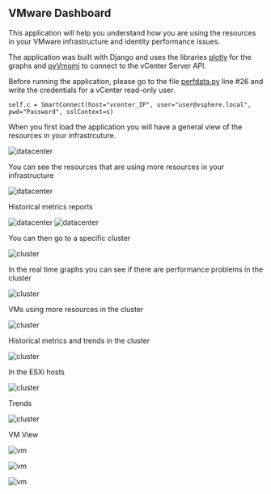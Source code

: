 VMware Dashboard
------------------

This application will help you understand how you are using the resources in your VMware infrastructure and identity performance issues. 

 The application was built with Django and uses the libraries [plotly](https://plot.ly/graphing-libraries/) for the graphs and [pyVmomi](https://github.com/vmware/pyvmomi) to connect to the vCenter Server API. 
 
 Before running the application, please go to the file [perfdata.py](application/lib/perfdata.py) line #26 and write the credentials for a vCenter read-only user. 
 ```
 self.c = SmartConnect(host="vcenter_IP", user="user@vsphere.local", pwd="Password", sslContext=s)
 ```
 
 When you first load the application you will have a general view of the resources in your infrastrcuture. 

 ![datacenter](img/datacenter_1.PNG)

You can see the resources that are using more resources in your infrastructure 

![datacenter](img/datacenter_2.PNG)

Historical metrics reports

![datacenter](img/datacenter_3.PNG)
![datacenter](img/datacenter_4.PNG)

You can then go to a specific cluster

![cluster](img/cluster_1.PNG)

In the real time graphs you can see if there are performance problems in the cluster

![cluster](img/cluster_2.PNG)

VMs using more resources in the cluster

![cluster](img/cluster_3.PNG)

Historical metrics and trends in the cluster

![cluster](img/cluster_4.PNG)

In the ESXi hosts

![cluster](img/esxi_1.PNG)

Trends

![cluster](img/esxi_2.PNG)

VM View

![vm](img/vm_1.PNG)

![vm](img/vm_2.PNG)

![vm](img/vm_3.PNG)
